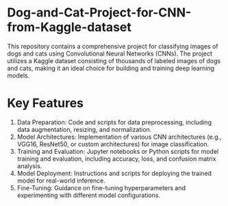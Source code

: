# Dog-and-Cat-Project-for-CNN-from-Kaggle-dataset
This repository contains a comprehensive project for classifying images of dogs and cats using Convolutional Neural Networks (CNNs). The project utilizes a Kaggle dataset consisting of thousands of labeled images of dogs and cats, making it an ideal choice for building and training deep learning models.

# Key Features
1. Data Preparation: Code and scripts for data preprocessing, including data augmentation, resizing, and normalization.
2. Model Architectures: Implementation of various CNN architectures (e.g., VGG16, ResNet50, or custom architectures) for image classification.
3. Training and Evaluation: Jupyter notebooks or Python scripts for model training and evaluation, including accuracy, loss, and confusion matrix analysis.
4. Model Deployment: Instructions and scripts for deploying the trained model for real-world inference.
5. Fine-Tuning: Guidance on fine-tuning hyperparameters and experimenting with different model configurations.

